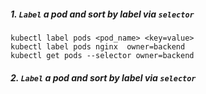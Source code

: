 ##### 1. `Label` a pod and sort by label via `selector`
```
kubectl label pods <pod_name> <key=value>
kubectl label pods nginx  owner=backend
kubectl get pods --selector owner=backend
```
##### 2. `Label` a pod and sort by label via `selector`
